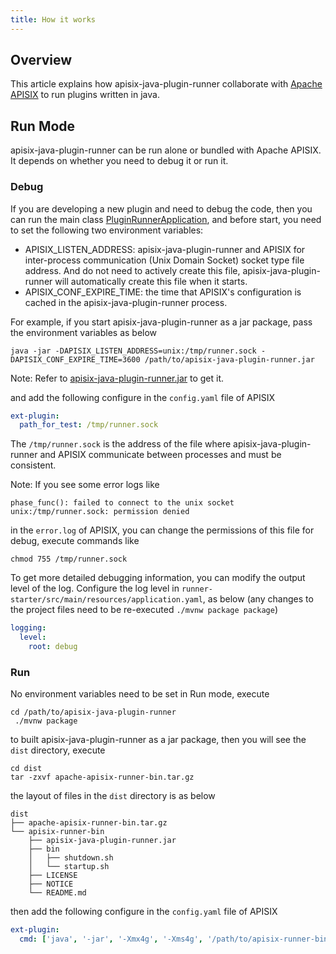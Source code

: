 ```yaml
---
title: How it works
---
```


<!--
#
# Licensed to the Apache Software Foundation (ASF) under one or more
# contributor license agreements.  See the NOTICE file distributed with
# this work for additional information regarding copyright ownership.
# The ASF licenses this file to You under the Apache License, Version 2.0
# (the "License"); you may not use this file except in compliance with
# the License.  You may obtain a copy of the License at
#
#     http://www.apache.org/licenses/LICENSE-2.0
#
# Unless required by applicable law or agreed to in writing, software
# distributed under the License is distributed on an "AS IS" BASIS,
# WITHOUT WARRANTIES OR CONDITIONS OF ANY KIND, either express or implied.
# See the License for the specific language governing permissions and
# limitations under the License.
#
-->

## Overview

This article explains how apisix-java-plugin-runner collaborate with [Apache APISIX](https://apisix.apache.org) to run plugins written in java.

## Run Mode

apisix-java-plugin-runner can be run alone or bundled with Apache APISIX.
It depends on whether you need to debug it or run it.

### Debug

If you are developing a new plugin and need to debug the code, then you can run the main class
[PluginRunnerApplication](https://github.com/apache/apisix-java-plugin-runner/blob/main/runner-starter/src/main/java/org/apache/apisix/plugin/runner/PluginRunnerApplication.java),
and before start, you need to set the following two environment variables:

- APISIX_LISTEN_ADDRESS: apisix-java-plugin-runner and APISIX for inter-process communication (Unix Domain Socket) socket type file address.
  And do not need to actively create this file, apisix-java-plugin-runner will automatically create this file when it starts.
- APISIX_CONF_EXPIRE_TIME: the time that APISIX's configuration is cached in the apisix-java-plugin-runner process.

For example, if you start apisix-java-plugin-runner as a jar package, pass the environment variables as below

```shell
java -jar -DAPISIX_LISTEN_ADDRESS=unix:/tmp/runner.sock -DAPISIX_CONF_EXPIRE_TIME=3600 /path/to/apisix-java-plugin-runner.jar
```

Note: Refer to [apisix-java-plugin-runner.jar](#run) to get it.

and add the following configure in the `config.yaml` file of APISIX

```yaml
ext-plugin:
  path_for_test: /tmp/runner.sock
```

The `/tmp/runner.sock` is the address of the file where apisix-java-plugin-runner
and APISIX communicate between processes and must be consistent.

Note: If you see some error logs like

```
phase_func(): failed to connect to the unix socket unix:/tmp/runner.sock: permission denied
```

in the `error.log` of APISIX, you can change the permissions of this file for debug, execute commands like

```shell
chmod 755 /tmp/runner.sock
```

To get more detailed debugging information, you can modify the output level of the log.
Configure the log level in `runner-starter/src/main/resources/application.yaml`, as below
(any changes to the project files need to be re-executed `./mvnw package package`)

```yaml
logging:
  level:
    root: debug
```

### Run

No environment variables need to be set in Run mode, execute

```shell
cd /path/to/apisix-java-plugin-runner
 ./mvnw package
```

to built apisix-java-plugin-runner as a jar package, then you will see the `dist` directory, execute

```
cd dist
tar -zxvf apache-apisix-runner-bin.tar.gz
```

the layout of files in the `dist` directory is as below

```
dist
├── apache-apisix-runner-bin.tar.gz
└── apisix-runner-bin
    ├── apisix-java-plugin-runner.jar
    ├── bin
    │   ├── shutdown.sh
    │   └── startup.sh
    ├── LICENSE
    ├── NOTICE
    └── README.md

```

then add the following configure in the `config.yaml` file of APISIX

```yaml
ext-plugin:
  cmd: ['java', '-jar', '-Xmx4g', '-Xms4g', '/path/to/apisix-runner-bin/apisix-java-plugin-runner.jar']
```
